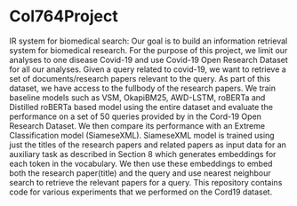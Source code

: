# Col764Project
IR system for biomedical search:
Our goal is to build an information retrieval system for biomedical research. For the purpose of this project, we limit our analyses to one disease Covid-19 and use Covid-19 Open Research Dataset for all our analyses. Given a query related to covid-19, we want to retrieve a set of documents/research papers relevant to the query. As part of this dataset, we have access to the fullbody of the research papers. We train baseline models such as VSM, OkapiBM25, AWD-LSTM, roBERTa and Distilled roBERTa based model using the entire dataset and evaluate the performance on a set of 50 queries provided by in the Cord-19 Open Research Dataset. We then compare its performance with an Extreme Classification model (SiameseXML). SiameseXML model is trained using just the titles of the research papers and related papers as input data for an auxiliary task as described in Section 8 which generates embeddings for each token in the vocabulary. We then use these embeddings to embed both the research paper(title) and the query and use nearest neighbour search to retrieve the relevant papers for a query.
This repository contains code for various experiments that we performed on the Cord19 dataset.

